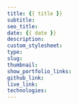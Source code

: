 ```yaml
---
title: {{ title }}
subtitle:
seo_title:
date: {{ date }}
description:
custom_stylesheet:
type:
slug:
thumbnail:
show_portfolio_links:
github_link: 
live_link:
technologies:
---
```

